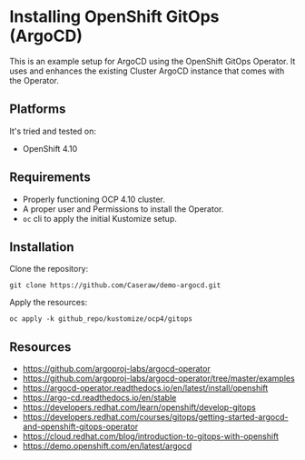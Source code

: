 # Installing OpenShift GitOps (ArgoCD)

This is an example setup for ArgoCD using the OpenShift GitOps Operator. It uses
and enhances the existing Cluster ArgoCD instance that comes with the Operator.

## Platforms

It's tried and tested on:
- OpenShift 4.10

## Requirements

- Properly functioning OCP 4.10 cluster.
- A proper user and Permissions to install the Operator.
- `oc` cli to apply the initial Kustomize setup.

## Installation

Clone the repository:

`git clone https://github.com/Caseraw/demo-argocd.git`

Apply the resources:

`oc apply -k github_repo/kustomize/ocp4/gitops`

## Resources

- https://github.com/argoproj-labs/argocd-operator
- https://github.com/argoproj-labs/argocd-operator/tree/master/examples
- https://argocd-operator.readthedocs.io/en/latest/install/openshift
- https://argo-cd.readthedocs.io/en/stable
- https://developers.redhat.com/learn/openshift/develop-gitops
- https://developers.redhat.com/courses/gitops/getting-started-argocd-and-openshift-gitops-operator
- https://cloud.redhat.com/blog/introduction-to-gitops-with-openshift
- https://demo.openshift.com/en/latest/argocd
